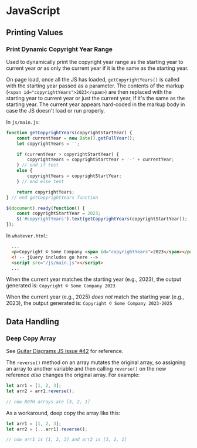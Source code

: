 # JavaScript

## Printing Values

### Print Dynamic Copyright Year Range

Used to dynamically print the copyright year range as the starting year to current year _or_ as only the current year if it is the same as the starting year.

On page load, once all the JS has loaded, `getCopyrightYears()` is called with the starting year passed as a parameter. The contents of the markup (`<span id="copyrightYears">2023</span>`) are then replaced with the starting year to current year or just the current year, if it's the same as the starting year. The current year appears hard-coded in the markup body in case the JS doesn't load or run properly.

In `js/main.js`:

```javascript
function getCopyrightYears(copyrightStartYear) {
    const currentYear = new Date().getFullYear();
    let copyrightYears = '';

    if (currentYear > copyrightStartYear) {
        copyrightYears = copyrightStartYear + '-' + currentYear;
    } // end if test
    else {
        copyrightYears = copyrightStartYear;
    } // end else test

    return copyrightYears;
} // end getCopyrightYears function

$(document).ready(function() {
    const copyrightStartYear = 2023;
    $('#copyrightYears').text(getCopyrightYears(copyrightStartYear));
});
```

In `whatever.html`:

```html
  ...
  <p>Copyright © Some Company <span id="copyrightYears">2023</span></p>
  <! -- jQuery includes go here -->
  <script src="/js/main.js"></script>
  ...
```

When the current year matches the starting year (e.g., 2023), the output generated is: `Copyright © Some Company 2023`

When the current year (e.g., 2025) _does not_ match the starting year (e.g., 2023), the output generated is: `Copyright © Some Company 2023-2025`

## Data Handling

### Deep Copy Array

See [Guitar Diagrams JS issue #42](https://github.com/KCarlile/guitar-diagrams-js/issues/42) for reference.

The `reverse()` method on an array mutates the original array, so assigning an array to another variable and then calling `reverse()` on the new reference _also_ changes the original array. For example:

```javascript
let arr1 = [1, 2, 3];
let arr2 = arr1.reverse();

// now BOTH arrays are [3, 2, 1]
```

As a workaround, deep copy the array like this:

```javascript
let arr1 = [1, 2, 3];
let arr2 = [...arr1].reverse();

// now arr1 is [1, 2, 3] and arr2 is [3, 2, 1]
```

